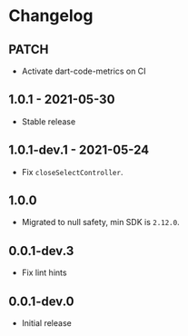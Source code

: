 # Changelog

## PATCH

* Activate dart-code-metrics on CI

## 1.0.1 - 2021-05-30

* Stable release

## 1.0.1-dev.1 - 2021-05-24

* Fix `closeSelectController`.

## 1.0.0

* Migrated to null safety, min SDK is `2.12.0`.

## 0.0.1-dev.3

* Fix lint hints

## 0.0.1-dev.0

* Initial release
